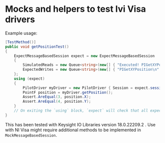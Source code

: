 # Mocks and helpers to test Ivi Visa drivers

Example usage:

```C#
[TestMethod()]
public void getPositionTest()
{
	ExpectMessageBasedSession expect = new ExpectMessageBasedSession
	{
		SimulatedReads = new Queue<string>(new[] { "Executed! PIGetXYPosition. X= 3 Y= 4\n" }),
		ExpectedWrites = new Queue<string>(new[] { "PIGetXYPosition\n" }),
	};
	using (expect)
	{
		PilotDriver myDriver = new PilotDriver { Session = expect.session };
		PointF position = myDriver.getPosition();
		Assert.AreEqual(3, position.X);
		Assert.AreEqual(4, position.Y);
	}
	// On exiting the `using` block, `expect` will check that all expected reads/writes happened.
}
```

This has been tested with Keysight IO Libraries version 18.0.22209.2 . 
Use with NI Visa might require additional methods to be implemented in `MockMessageBasedSession`.
